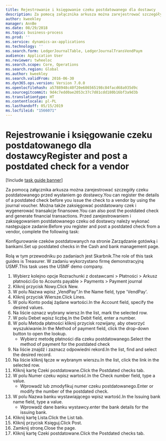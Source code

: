 ```yaml
---
title: Rejestrowanie i księgowanie czeku postdatowanego dla dostawcy
description: Za pomocą załącznika arkusza można zarejestrować szczegóły czeku postdatowanego przed wysłaniem go dostawcy.
author: kweekley
manager: AnnBe
ms.date: 08/29/2018
ms.topic: business-process
ms.prod: ''
ms.service: dynamics-ax-applications
ms.technology: ''
ms.search.form: LedgerJournalTable, LedgerJournalTransVendPaym
audience: Application User
ms.reviewer: twheeloc
ms.search.scope: Core, Operations
ms.search.region: Global
ms.author: kweekley
ms.search.validFrom: 2016-06-30
ms.dyn365.ops.version: Version 7.0.0
ms.openlocfilehash: a5788948c40f20e686565198c84facd68a935d9c
ms.sourcegitcommit: 9d4c7edd0ae2053c37c7d81cdd180b16bf3a9d3b
ms.translationtype: HT
ms.contentlocale: pl-PL
ms.lasthandoff: 05/15/2019
ms.locfileid: "1566071"
---
```

# <a name="register-and-post-a-postdated-check-for-a-vendor"></a><span data-ttu-id="0bdac-103">Rejestrowanie i księgowanie czeku postdatowanego dla dostawcy</span><span class="sxs-lookup"><span data-stu-id="0bdac-103">Register and post a postdated check for a vendor</span></span>

[!include [task guide banner](../../includes/task-guide-banner.md)]

<span data-ttu-id="0bdac-104">Za pomocą załącznika arkusza można zarejestrować szczegóły czeku postdatowanego przed wysłaniem go dostawcy.</span><span class="sxs-lookup"><span data-stu-id="0bdac-104">You can register the details of a postdated check before you issue the check to a vendor by using the journal voucher.</span></span> <span data-ttu-id="0bdac-105">Można także zaksięgować postdatowany czek i wygenerować transakcje finansowe.</span><span class="sxs-lookup"><span data-stu-id="0bdac-105">You can also post the postdated check and generate financial transactions.</span></span> <span data-ttu-id="0bdac-106">Przed zarejestrowaniem i zaksięgowaniem postdatowanego czeku od dostawcy należy wykonać następujące zadanie:</span><span class="sxs-lookup"><span data-stu-id="0bdac-106">Before you register and post a postdated check from a vendor, complete the following task:</span></span> 

<span data-ttu-id="0bdac-107">Konfigurowanie czeków postdatowanych na stronie Zarządzanie gotówką i bankami.</span><span class="sxs-lookup"><span data-stu-id="0bdac-107">Set up postdated checks in the Cash and bank management page.</span></span> 



<span data-ttu-id="0bdac-108">Rolą w tym przewodniku po zadaniach jest Skarbnik.</span><span class="sxs-lookup"><span data-stu-id="0bdac-108">The role of this task guides is Treasurer.</span></span> <span data-ttu-id="0bdac-109">W zadaniu wykorzystano firmę demonstracyjną USMF.</span><span class="sxs-lookup"><span data-stu-id="0bdac-109">This task uses the USMF demo company.</span></span>

1. <span data-ttu-id="0bdac-110">Wybierz kolejno opcje Rozrachunki z dostawcami > Płatności > Arkusz płatności.</span><span class="sxs-lookup"><span data-stu-id="0bdac-110">Go to Acounts payable > Payments > Payment journal</span></span>
2. <span data-ttu-id="0bdac-111">Kliknij przycisk Nowy.</span><span class="sxs-lookup"><span data-stu-id="0bdac-111">Click New.</span></span>
3. <span data-ttu-id="0bdac-112">W polu Nazwa wpisz „VendPay”.</span><span class="sxs-lookup"><span data-stu-id="0bdac-112">In the Name field, type 'VendPay'.</span></span>
4. <span data-ttu-id="0bdac-113">Kliknij przycisk Wiersze.</span><span class="sxs-lookup"><span data-stu-id="0bdac-113">Click Lines.</span></span>
5. <span data-ttu-id="0bdac-114">W polu Konto podaj żądane wartości.</span><span class="sxs-lookup"><span data-stu-id="0bdac-114">In the Account field, specify the desired values.</span></span>
6. <span data-ttu-id="0bdac-115">Na liście oznacz wybrany wiersz.</span><span class="sxs-lookup"><span data-stu-id="0bdac-115">In the list, mark the selected row.</span></span>
7. <span data-ttu-id="0bdac-116">W polu Debet wpisz liczbę.</span><span class="sxs-lookup"><span data-stu-id="0bdac-116">In the Debit field, enter a number.</span></span>
8. <span data-ttu-id="0bdac-117">W polu Metoda płatności kliknij przycisk rozwijany, aby otworzyć wyszukiwanie.</span><span class="sxs-lookup"><span data-stu-id="0bdac-117">In the Method of payment field, click the drop-down button to open the lookup.</span></span>
    * <span data-ttu-id="0bdac-118">Wybierz metodę płatności dla czeku postdatowanego.</span><span class="sxs-lookup"><span data-stu-id="0bdac-118">Select the method of payment for the postdated check</span></span>  
9. <span data-ttu-id="0bdac-119">Na liście znajdź i zaznacz odpowiedni rekord.</span><span class="sxs-lookup"><span data-stu-id="0bdac-119">In the list, find and select the desired record.</span></span>
10. <span data-ttu-id="0bdac-120">Na liście kliknij łącze w wybranym wierszu.</span><span class="sxs-lookup"><span data-stu-id="0bdac-120">In the list, click the link in the selected row.</span></span>
11. <span data-ttu-id="0bdac-121">Kliknij kartę Czeki postdatowane.</span><span class="sxs-lookup"><span data-stu-id="0bdac-121">Click the Postdated checks tab.</span></span>
12. <span data-ttu-id="0bdac-122">W polu Numer czeku wpisz wartość.</span><span class="sxs-lookup"><span data-stu-id="0bdac-122">In the Check number field, type a value.</span></span>
    * <span data-ttu-id="0bdac-123">Wprowadź lub zmodyfikuj numer czeku postdatowanego.</span><span class="sxs-lookup"><span data-stu-id="0bdac-123">Enter or modify the number of the postdated check.</span></span>  
13. <span data-ttu-id="0bdac-124">W polu Nazwa banku wystawiającego wpisz wartość.</span><span class="sxs-lookup"><span data-stu-id="0bdac-124">In the Issuing bank name field, type a value.</span></span>
    * <span data-ttu-id="0bdac-125">Wprowadź dane banku wystawcy.</span><span class="sxs-lookup"><span data-stu-id="0bdac-125">enter the bank details for the issuing bank.</span></span>  
14. <span data-ttu-id="0bdac-126">Kliknij kartę Lista.</span><span class="sxs-lookup"><span data-stu-id="0bdac-126">Click the List tab.</span></span>
15. <span data-ttu-id="0bdac-127">Kliknij przycisk Księguj.</span><span class="sxs-lookup"><span data-stu-id="0bdac-127">Click Post.</span></span>
16. <span data-ttu-id="0bdac-128">Zamknij stronę.</span><span class="sxs-lookup"><span data-stu-id="0bdac-128">Close the page.</span></span>
17. <span data-ttu-id="0bdac-129">Kliknij kartę Czeki postdatowane.</span><span class="sxs-lookup"><span data-stu-id="0bdac-129">Click the Postdated checks tab.</span></span>

